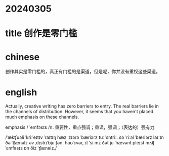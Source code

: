 
# 20240305

# title 创作是零门槛

# chinese 
创作其实是零门槛的，真正有门槛的是渠道，但是呢，你并没有重视这些渠道。

# english
Actually, creative writing has zero barriers to entry. The real barriers lie in the channels of distribution. However, it seems that you haven't placed much emphasis on these channels.


emphasis / ˈemfəsɪs /n.  重要性，重点强调；重读，强调；（表达的）强有力

/ˈækʧuəli ˈkriːˈeɪtɪv ˈraɪtɪŋ hæz ˈzɪərə ˈbæriərz tuː ˈɛntriː. ðə ˈriːəl ˈbæriərz laɪ ɪn ðə ˈʧænəlz əv ˌdɪstrɪˈbjuːʃən. haʊˈɛvər, ɪt ˈsiːmz ðət ju ˈhævənt pleɪst mʌʧ ˈɛmfəsɪs ɒn ðiz ˈʧænəlz./





